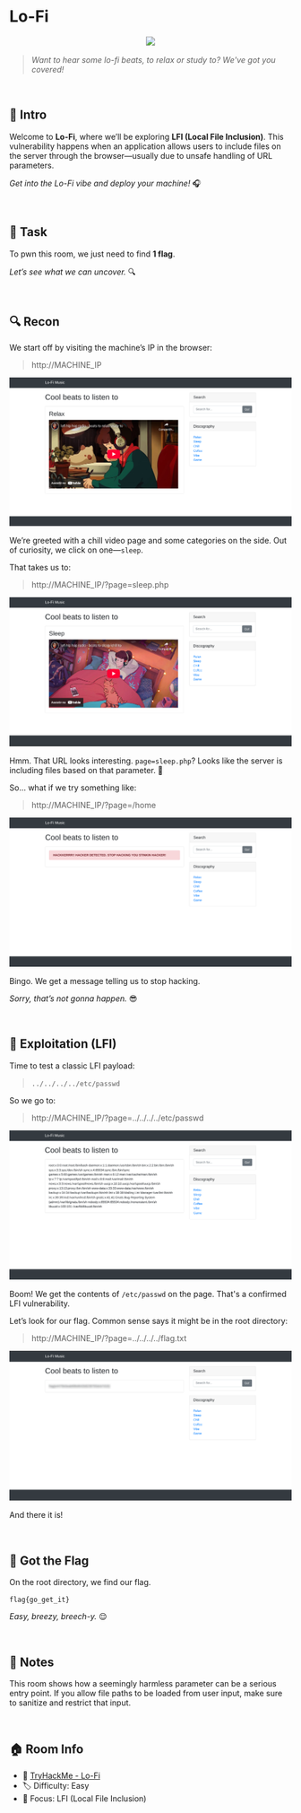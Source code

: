 # Lo-Fi

<p align="center">
  <img src="https://tryhackme-images.s3.amazonaws.com/room-icons/5de96d9ca744773ea7ef8c00-1737110160739" width="200">
</p>

> *Want to hear some lo-fi beats, to relax or study to? We've got you covered!*

<br>

## 🧠 Intro
Welcome to **Lo-Fi**, where we’ll be exploring **LFI (Local File Inclusion)**. This vulnerability happens when an application allows users to include files on the server through the browser—usually due to unsafe handling of URL parameters.  

*Get into the Lo-Fi vibe and deploy your machine!* 🎧

<br>

## 🎯 Task
To pwn this room, we just need to find **1 flag**.

*Let’s see what we can uncover.* 🔍

<br> 

## 🔍 Recon
We start off by visiting the machine’s IP in the browser:

> http://MACHINE_IP

![Lo-Fi_1](src/Lo-Fi_1.png)

We’re greeted with a chill video page and some categories on the side. Out of curiosity, we click on one—`sleep`.

That takes us to:

> http://MACHINE_IP/?page=sleep.php

![Lo-Fi_2](src/Lo-Fi_2.png)

Hmm. That URL looks interesting. `page=sleep.php`? Looks like the server is including files based on that parameter. 🤔

So... what if we try something like:

> http://MACHINE_IP/?page=/home

![Lo-Fi_3](src/Lo-Fi_3.png)

Bingo. We get a message telling us to stop hacking.

*Sorry, that’s not gonna happen.* 😎

<br>

## 🧪 Exploitation (LFI)
Time to test a classic LFI payload:

> `../../../../etc/passwd`

So we go to:

> http://MACHINE_IP/?page=../../../../etc/passwd

![Lo-Fi_4](src/Lo-Fi_4.png)

Boom! We get the contents of `/etc/passwd` on the page. That's a confirmed LFI vulnerability.

Let’s look for our flag. Common sense says it might be in the root directory:

> http://MACHINE_IP/?page=../../../../flag.txt

![Lo-Fi_5](src/Lo-Fi_5.png)

And there it is!

<br>

## 🏁 Got the Flag
On the root directory, we find our flag.

```
flag{go_get_it}
```

*Easy, breezy, breech-y.* 😌  
 
<br>

## 📝 Notes
This room shows how a seemingly harmless parameter can be a serious entry point. If you allow file paths to be loaded from user input, make sure to sanitize and restrict that input.

<br>

## 🏠 Room Info
- 🧩 [TryHackMe - Lo-Fi](https://tryhackme.com/room/lofi)
- 🏷️ Difficulty: Easy
- 🧠 Focus: LFI (Local File Inclusion)
